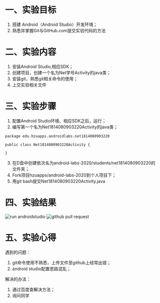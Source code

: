 # 一、实验目标
1. 搭建 Android（Android Studio）开发环境；
2. 熟悉并掌握Git与GitHub.com提交实验代码的方法  
# 二、实验内容
1. 安装Android Studio,相应SDK；
2. 创建项目，创建一个名为Net学号Activity的java类；
3. 安装git，熟悉git相关命令的使用；
4. 上交实验相关文件  
# 三、实验步骤
1. 配置Android Studio环境、相应SDK之后，运行；
2. 编写第一个名为Net1814080903220Activity的java类；
```
package edu.hzuapps.androidlabs.net1814080903220

public class Net1814080903220Activity {

} 
```
3. 在D盘中创建依次名为android-labs-2020/students/net1814080903220的文件夹；
4. Fork项目hzuapps/android-labs-2020到个人项目下；
5. 用git bash提交Net1814080903220Activity.java  
# 四、实验结果
![run androidstudio](https://raw.githubusercontent.com/JieBro333/android-labs-2020/master/students/net1814080903220/run.jpg)
![github pull request](https://raw.githubusercontent.com/JieBro333/android-labs-2020/master/students/net1814080903220/push.jpg)  
# 五、实验心得

遇到的问题：
1. git命令使用不熟悉，上传文件至github上经常出错；
2. android studio配置思路混乱；

解决的办法：
1. 通过百度查解决方法；
2. 询问同学
